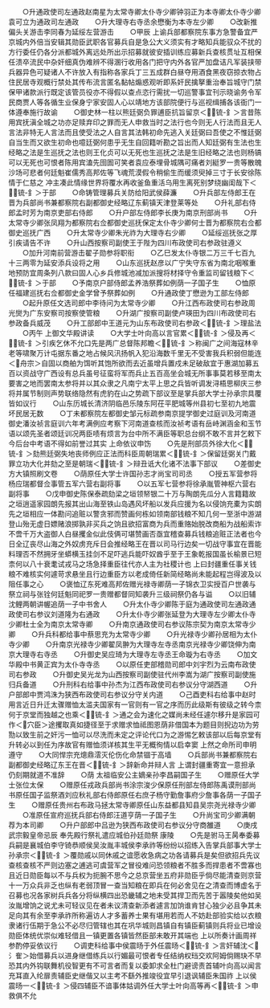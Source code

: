 <!-- { "loadSidebar": true } -->
　　○升通政使司左通政赵南星为太常寺卿太仆寺少卿钟羽正为本寺卿太仆寺少卿袁可立为通政司左通政
　　○升大理寺右寺丞余懋衡为本寺左少卿
　　○改新推偏头关游击李同春为延绥左营游击
　　○甲辰  上谕兵部都察院东事方急警备宜严京城内外倍当安辑其勋臣武职各官募兵自是急公大义须实有才略知兵能驭众不扰的方行委任仍各分派都城外离远处所出示招募就彼安插训练应募新兵查核贯址互相保任溃卒流民中杂奸细真伪难辨不得溷行收用各门把守内外各官严加盘诘凡军装挟带兵器异色可疑诸人不许放入有指称各家兵丁三五成群白昼夺用酒食黑夜窃掠衣物占住民居寺观概行禁处其传布流言匿名黏帖煽惑观听即系奸民擒拏重治奉旨城守门禁保甲诸款派行既定该管员役亦不得假以查点恣行需扰一切巡警事宜刊示晓谕务令军民商贾人等各循生业保身宁家安固人心以靖地方该部院便行与巡视缉捕各该衙门一体遵奉施行故谕
　　○御史林一柱以熊廷弼负罪逋臣抗旨留京＜锍-釒＞言昔陈用宾抚滇全城之功亦足赎弃印之罪而无人申救当时之法行也今则无人行法而且无人言法非特无人言法而且使受法之人自言其法韩初命先逃入关廷弼曰吾使之不惟廷弼自当生而又欲生初命也噫廷弼何患乎无生自回籍听勘之旨出而人知廷弼有生法也生经略之法是生巡抚之法也则王化贞可以无死也生巡抚之法是生旧经略之法也则杨镐可以无死也可恨者陈用宾溘先囹圄可笑者袁应泰埋骨城隅可痛者刘綎罗一贵等散魄沙场可悲者何廷魁崔儒秀高邦佐等飞魂荒漠假令稍偷生而缓须臾掉三寸于长安徐陈情于仁慈之  冲主凑此情缘世界将覆水再收釜鱼重活乌用生离死别梦绕幽闺哉下＜锍-釒＞于部
　　○命铸管理募兵关防给阳武侯薛濂
　　○升兵部左侍郎王在晋为兵部尚书兼都察院右副都御史经略辽东蓟镇天津登莱等处
　　○升礼部右侍郎孟时芳为南京吏部右侍郎
　　○升户部左侍郎李长庚为南京刑部尚书
　　○升太常寺少卿张凤翔为都察院右佥都御史巡抚保定太仆寺少卿何士晋为都察院右佥都御史巡抚广西
　　○升太常寺少卿朱光祚为大理寺右少卿
　　○延绥巡抚张之厚引疾请告不许
　　○升山西按察司副使王于陛为四川布政使司右参政驻遵义
　　○加升河南前营游击翟子勋参将职衔
　　○乙巳发太仆寺银二万三千七百九十三两零为延安添兵设将之用
　　○山东巡抚赵彦以广宁失守东省为南北咽喉重地预防宜周条列八款曰固人心乡兵修城池减加派搜将材择守令重监司留钱粮下＜锍-釒＞于部
　　○予南京户部侍郎孟养浩祭葬如例荫一子国子生
　　○恤原任福建巡抚右佥都御史金学曾予祭葬如例
　　○升通政使丁懋逊为工部左侍郎
　　○起升原任文选司郎中李待问为太常寺少卿
　　○升江西布政使司右参政周光爕为广东安察司按察使管粮
　　○升湖广按察司副使卢瑛田为四川布政使司右参政备兵威茂
　　○升工部郎中王道元为山东布政使司右参政＜锍-釒＞理盐法
　　○丙午  上御文华殿讲读
　　○大学士叶向高以言官累＜锍-釒＞侵及再＜锍-釒＞引疾乞休不允口先是两广总督陈邦瞻＜锍-釒＞称闽广之间海寇林辛老等啸聚万计屯据东番之地占候风汛扬帆入犯沿海数千里无不受害我兵积弱但能连＜舟宗＞自固以商舶为饵听其饱所欲而去近虽增兵置戍未足破敌宜于惠湖加募五百以资战守广西设有总兵虽号征蛮将军而兵止五百高坐会城无所事事莫若移至南太要害之地而罢南太参将并以其众隶之凡南宁太平上思之兵皆听调发浔梧思柳庆三参将并属节制则声势联络隐然有虎豹在山之势疏下部议至是掌兵部大学士孙承宗具覆皆如议行
　　○山东历城长清济阴临邑乐陵东阿茌平肥城等州县初七至初九地震坏民居无数
　　○丁未都察院左都御史邹元标疏参南京提学御史过庭训及河南道御史潘汝祯言庭训六年考满例应考察下河南道查核而汝祯考语有岳峙渊涵金和玉节语以颂先圣者颂廷训况两臣啧有烦言为台中所不满臣等职总台纲不敢不言并乞敕下今后台中考语不得如前誉过其实  上命依议申饬
　　○先是刑部员外徐大化＜锍-釒＞劾熊廷弼失地丧师例应正法而科臣周朝瑞累＜锍-釒＞保留廷弼关门戴罪立功大化并劾之至是朝瑞＜锍-釒＞辩丑诋大化诸不法事下部议
　　○差御史方大镇照刷文卷
　　○荫原任大学士许国孙志才尚宝司司丞
　　○授五军营参将杨应瑞都督佥事管五军六营右副将事
　　○以五军七营参将徐承胤管神枢六营右副将事
　　○戊申御史陈保泰疏劾梁之垣领帑银二十万与陶朗先瓜分人言籍籍故之垣逍遥家园朗先报其出山海至铁山岛遇风坏船以发兵应援为名以侵饷充橐为实朗先之垣相应一体勘问追赃以警贪邪而赞画何栋如领南部钱粮不知几何一至浙中游湖登山殆无虚日嫖赌浪掷孰非买兵之饷且欲招富商为兵而重赂始脱改商船为战船索诈不啻千万大盗御人白昼攫金似此伎俩可堪赞画否亟宜稽查募兵钱粮追赃正法者也今日全辽丧尽山海之外奴虏充斥日会推经略王在晋以司马行边矣一切战守事宜在晋能料理否不然拥牙坐蟒横玉挂剑不足吓逃兵能吓奴酋乎至于王象乾报国虽长榆景已短柰何以八十衰耄试戎马之场急择重臣往代亦人主为社稷计也  上曰封疆重任事关钱粮不难核实何遽苛求悬坐且行边重臣方以老成倚任新简经略尚未能起程岂得波及以阻任事之心
　　○褒恤辽东死难高邦佐赠光禄寺卿荫一子锦衣卫实授百户世袭与祭立祠与张铨何廷魁同祀罗一贵赠都督同知袭升三级祠祭仍各与谥
　　○以旧辅沈鲤两朝讲幄追荫一子中书舍人
　　○升太仆寺少卿陈于庭为通政使司左通政通政使司右参议刘道隆为右通政
　　○升太仆寺少卿张延登为大理寺左少卿太仆寺少卿杜士全为南京太常寺卿
　　○升南京通政使司右参议陈宗契为南京太常寺少卿
　　○升兵科都给事中蔡思充为太常寺少卿
　　○升光禄寺少卿孙居相为太仆寺少卿
　　○升南京光禄寺少卿翟凤翀为大理寺左寺丞南京光禄寺少卿饶伸为南京大理寺右寺丞
　　○升御史吴应琦为大理寺左寺丞王命璇为右寺丞
　　○加文华殿中书黄正宾为太仆寺寺丞
　　○以原任吏部稽勋司郎中刘宇烈为云南布政使司右参政
　　○升御史吴光龙为山西按察司副使驻代州李嵩为湖广按察司副使施归兵备道
　　○升刑科右给事中孙杰为江西布政使司右参议分守湖西道
　　○升户部郎中贾鸿洙为狭西布政使司右参议分守关内道
　　○己酉吏科右给事中赵时用言近日升迁太骤赠恤太滥夫国家有一官则有一官之序而历此级斯有彼级之转今柰何于京堂而独越之也乘＜锍-釒＞通之会为速化之媒尚未经任遽尔移升是家园可作＜穴臣＞途攫取真如捷径至于求赠求恤祗图恩荫非借国本为题目则掜边功为劳勚以致生前之奸污一恤可以尽洗而未定之评论代口为之游惕乞敕该部以后每京堂有升转必以到任为序故官有赠恤须详核其生平无概徇情以启幸窦  上然之命所司申明遵守
　　○大同悍宗充熜鼎澐灭伦伤化命禁锢于高墙
　　○兵部尚书兼都察院右副都御史经略辽东王在晋＜锍-釒＞辞新命并辩人言  上谓封疆重寄宜一意担承仍刻期就道不准辞
　　○荫  太祖临安公主嫡亲孙李昌嗣国子生
　　○赠原任大学士张位太保
　　○赠原任戎政兵部尚书涂宗浚少保原任刑部左侍郎陈禹谟刑部尚书原任国子监祭酒刘应秋礼部右侍郎原任右庶子杨守勤詹事府少詹事各荫一子国子生
　　○赠原任贵州右布政马拯太常寺卿原任山东益都县知县吴宗尧光禄寺少卿
　　○准原任宣府巡抚兵部右侍郎汪道亨荫一子国子生
　　○升尚宝司少卿满朝荐为本司卿
　　○升户部郎中吕逊为狭西布政使司右参议分守商雒道
　　○庚戌  武宗毅皇帝忌辰  奉先殿行祭礼遣应城伯孙廷勋祭  康陵
　　○先是驸马王昺奉委募兵嗣是襄城伯李守锜恭顺侯吴汝胤丰城侯李承祚等纷纷以招练入告掌兵部事大学士孙承宗＜锍-釒＞覆勋戚以同休戚之谊愿收急病之功各请募兵是矣但欲招兵先议查核查核不严则边塞之逋逃可虞营军之冒役难问恐领粮者不胜多而捍患者不啻寡也且近日勋臣每以不与兵权为扼腕不思今之总京营坐五府非勋臣乎倘尽能清查则京营十一万众兵非乏也纵有老弱顶冒一查当知粮在即兵在何必舍见在之清查而博虚名于召募也况各家树兵兵各分将纵横四出恐畿辅之地未受其捍卫而先苦于嚣陵矣他如吴汝胤增饷之说尤未可轻议见在者未议清查新添者遽言加饷谁肯甘心独少必且争其未足向其有余至李承祚所称遍访人才多蓄养士果有堪用若而人不妨赴部验实给以衣粮隶诸行伍期于急公不必尽归管辖也其在巩华城则昌镇自有镇臣蓟镇则兵将业已增设勋臣体统优崇似难轻借且一镇更置各镇皆然臣部未敢开其端也  上以所奏计画周祥参酌停妥依议行
　　○调吏科给事中侯震旸于外任震旸＜锍-釒＞言奸辅沈＜氵隺＞始借募兵以进身继借练兵以行媚最可恨者专任结纳权珰交欢阿姆倘赐玦不早恐其内外钩联舞机役智更有不可言者而复以委卸求全杜门避谤责首辅叶向高以闻言充耳直入纶扉责辅臣史继偕又以主考不繇外推竣役宜早引退讽辅臣朱国祚  上以侯震旸一＜锍-釒＞侵四辅臣不谙事体姑调外任大学士叶向高等再＜锍-釒＞申救俱不允
